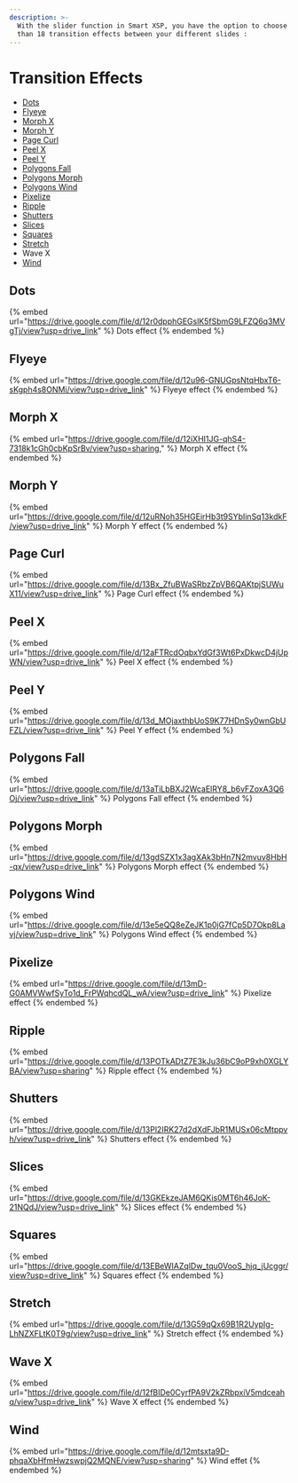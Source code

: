 ```yaml
---
description: >-
  With the slider function in Smart XSP, you have the option to choose from more
  than 18 transition effects between your different slides :
---
```


# Transition Effects

* [Dots](transition-effects.md#dots)
* [Flyeye](transition-effects.md#flyeye)
* [Morph X](transition-effects.md#morph-x)
* [Morph Y](transition-effects.md#morph-y)
* [Page Curl](transition-effects.md#page-curl)
* [Peel X](transition-effects.md#peel-x)
* [Peel Y](transition-effects.md#peel-y)
* [Polygons Fall](transition-effects.md#polygons-fall)
* [Polygons Morph](transition-effects.md#polygons-morph)
* [Polygons Wind](transition-effects.md#polygons-wind)
* [Pixelize](transition-effects.md#pixelize)
* [Ripple](transition-effects.md#ripple)
* [Shutters](transition-effects.md#shutters)
* [Slices](transition-effects.md#slices)
* [Squares](transition-effects.md#squares)
* [Stretch](transition-effects.md#stretch)
* Wave X
* [Wind](transition-effects.md#wind)

## Dots

{% embed url="https://drive.google.com/file/d/12r0dpphGEGslK5fSbmG9LFZQ6q3MVgTj/view?usp=drive_link" %}
Dots effect
{% endembed %}

## Flyeye

{% embed url="https://drive.google.com/file/d/12u96-GNUGpsNtqHbxT6-sKgph4s8ONMi/view?usp=drive_link" %}
Flyeye effect
{% endembed %}

## Morph X

{% embed url="https://drive.google.com/file/d/12iXHI1JG-qhS4-7318k1cGh0cbKpSrBv/view?usp=sharing," %}
Morph X effect
{% endembed %}

## Morph Y

{% embed url="https://drive.google.com/file/d/12uRNoh35HGEirHb3t9SYbIinSq13kdkF/view?usp=drive_link" %}
Morph Y effect
{% endembed %}

## Page Curl

{% embed url="https://drive.google.com/file/d/13Bx_ZfuBWaSRbzZpVB6QAKtpjSUWuX11/view?usp=drive_link" %}
Page Curl effect
{% endembed %}

## Peel X

{% embed url="https://drive.google.com/file/d/12aFTRcdOqbxYdGf3Wt6PxDkwcD4jUpWN/view?usp=drive_link" %}
Peel X effect
{% endembed %}

## Peel Y

{% embed url="https://drive.google.com/file/d/13d_MOjaxthbUoS9K77HDnSy0wnGbUFZL/view?usp=drive_link" %}
Peel Y effect
{% endembed %}

## Polygons Fall

{% embed url="https://drive.google.com/file/d/13aTiLbBXJ2WcaElRY8_b6vFZoxA3Q6Oj/view?usp=drive_link" %}
Polygons Fall effect
{% endembed %}

## Polygons Morph

{% embed url="https://drive.google.com/file/d/13gdSZX1x3agXAk3bHn7N2mvuv8HbH-qx/view?usp=drive_link" %}
Polygons Morph effect
{% endembed %}

## Polygons Wind

{% embed url="https://drive.google.com/file/d/13e5eQQ8eZeJK1p0jG7fCp5D7Okp8Lavj/view?usp=drive_link" %}
Polygons Wind effect
{% endembed %}

## Pixelize

{% embed url="https://drive.google.com/file/d/13mD-G0AMVWwfSyTo1d_FrPWqhcdQL_wA/view?usp=drive_link" %}
Pixelize effect
{% endembed %}

## Ripple

{% embed url="https://drive.google.com/file/d/13POTkADtZ7E3kJu36bC9oP9xh0XGLYBA/view?usp=sharing" %}
Ripple effect
{% endembed %}

## Shutters

{% embed url="https://drive.google.com/file/d/13Pl2IRK27d2dXdFJbR1MUSx06cMtppvh/view?usp=drive_link" %}
Shutters effect
{% endembed %}

## Slices

{% embed url="https://drive.google.com/file/d/13GKEkzeJAM6QKis0MT6h46JoK-21NQdJ/view?usp=drive_link" %}
Slices effect
{% endembed %}

## Squares

{% embed url="https://drive.google.com/file/d/13EBeWIAZqlDw_tqu0VooS_hjq_jUcggr/view?usp=drive_link" %}
Squares effect
{% endembed %}

## Stretch

{% embed url="https://drive.google.com/file/d/13G59qQx69B1R2UypIg-LhNZXFLtK0T9g/view?usp=drive_link" %}
Stretch effect
{% endembed %}

## Wave X

{% embed url="https://drive.google.com/file/d/12fBIDe0CyrfPA9V2kZRbpxiV5mdceahq/view?usp=drive_link" %}
Wave X effect
{% endembed %}

## Wind

{% embed url="https://drive.google.com/file/d/12mtsxta9D-phqaXbHfmHwzswpjQ2MQNE/view?usp=sharing" %}
Wind effet
{% endembed %}
